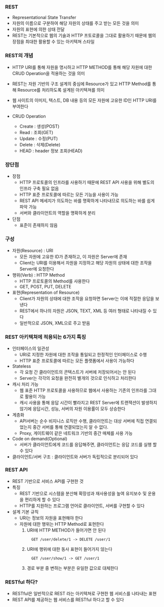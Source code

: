 ### REST

- Representational State Transfer
- 자원의 이름으로 구분하여 해당 자원의 상태를 주고 받는 모든 것을 의미
- 자원의 표현에 의한 상태 전달
- REST는 기본적으로 웹의 기술과 HTTP 프토로콜을 그대로 활용하기 때문에 웹의 장점을 최대한 활용할 수 있는 아키텍쳐 스타일

### REST의 개념

- HTTP URI를 통해 자원을 명시하고 HTTP METHOD를 통해 해당 자원에 대한 CRUD Operation을 적용하는 것을 의미
- REST는 자원 기반의 구조 설계의 중심에 Resource가 있고 HTTP Method를 통해 Resource를 처리하도록 설계된 아키텍쳐를 의미
- 웹 사이트의 이미지, 텍스트, DB 내용 등의 모든 자원에 고유한 ID인 HTTP URI를 부여한다
- CRUD Operation

  - Create : 생성(POST)
  - Read : 조회(GET)
  - Update : 수정(PUT)
  - Delete : 삭제(Delete)
  - HEAD : header 정보 조회(HEAD)

### 장단점

- 장점
  - HTTP 프로토콜의 인프라를 사용하기 때문에 REST API 사용을 위해 별도의 인프라 구축 필요 없음
  - HTTP 표준 프로토콜에 따르는 모든 기능을 사용이 가능
  - REST API 메세지가 의도하는 바를 명확하게 나타내므로 의도하는 바를 쉽게 파악 가능
  - 서버와 클라이언트의 역할을 명확하게 분리
- 단점
  - 표준이 존재하지 않음

### 구성

- 자원(Resource) : URI
  - 모든 자원에 고유한 ID가 존재하고, 이 자원은 Server에 존재
  - Client는 URI를 이용해서 자원을 지정하고 해당 자원의 상태에 대한 조작을 Server에 요청한다
- 행위(Verb) : HTTP Method
  - HTTP 프로토콜의 Method를 사용한다
  - GET, POST, PUT, DELETE
- 표현(Representation of Resource)
  - Client가 자원의 상태에 대한 조작을 요청하면 Server는 이에 적절한 응답을 보낸다
  - REST에서 하나의 자원은 JSON, TEXT, XML 등 여러 형태로 나타내질 수 있다
  - 일반적으로 JSON, XML으로 주고 받음

### REST 아키텍쳐에 적용되는 6가지 특징

- 인터페이스의 일관성
  - URI로 지정한 자원에 대한 조작을 통일되고 한정적인 인터페이스로 수행
  - HTTP 표준 프로토콜에 따르는 모든 플랫폼에서 사용이 가능하다
- Stateless
  - 각 요청 간 클라이언트의 콘텍스트가 서버에 저장되어서는 안 된다
  - Server는 각각의 요청을 완전히 별개의 것으로 인식하고 처리한다
- 캐시 처리 가능
  - 웹 표준 HTTP 프로토콜을 사용하므로 웹에서 사용하는 기존의 인프라를 그대로 활용이 가능
  - 캐시 사용을 통해 응답 시간이 빨라지고 REST Server에 트랜잭션이 발생하지 않기에 응답시간, 성능, 서버의 자원 이용률이 모두 상승한다
- 계층화
  - API서버는 순수 비지니스 로직만 수행, 클라이언트는 대상 서버에 직접 연결되었는지 중간 서버를 통해 연결되었는지 알 수 없다.
  - Proxy, 게이트웨이 같은 네트워크 기반의 중간 매체를 사용 가능
- Code on demand(Optional)
  - 서버가 클라이언트에게 코드를 응답해주면, 클라이언트는 응답 코드를 실행 할 수 있다
- 클라이언트/서버 구조 : 클라이언트와 서버가 독립적으로 분리되어 있다

### REST API

- REST 기반으로 서비스 API를 구현한 것
- 특징
  - REST 기반으로 시스템을 분산해 확장성과 재사용성을 높여 유지보수 및 운용을 편리하게 할 수 있다
  - HTTP를 지원하는 프로그램 언어로 클라이언트, 서버를 구현할 수 있다
- 설계 기본 규칙
  - URI는 정보의 자원을 표현해야 한다
  - 자원에 대한 행위는 HTTP Method로 표현한다
    1. URI에 HTTP METHOD가 들어가면 안 된다
       ```
         GET /user/delete/1 -> DELETE /user/1
       ```
    2. URI에 행위에 대한 동사 표현이 들어가지 않는다
       ```
         GET /user/show/1 -> GET /user/1
       ```
    3. 경로 부분 중 변하는 부분은 유일한 값으로 대체한다

### RESTful 하다?

- RESTful은 일반적으로 REST 라는 아키텍쳐로 구현한 웹 서비스를 나타내는 표현
- REST API를 제공하는 웹 서비스를 RESTful 하다고 할 수 있다
